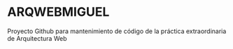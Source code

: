 # ARQWEBMIGUEL
Proyecto Github para mantenimiento de código de la práctica extraordinaria de Arquitectura Web
